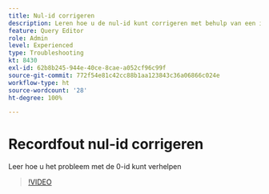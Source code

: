 ```yaml
---
title: Nul-id corrigeren
description: Leren hoe u de nul-id kunt corrigeren met behulp van een invoegquery
feature: Query Editor
role: Admin
level: Experienced
type: Troubleshooting
kt: 8430
exl-id: 62b8b245-944e-40ce-8cae-a052cf96c99f
source-git-commit: 772f54e81c42cc88b1aa123843c36a06866c024e
workflow-type: ht
source-wordcount: '28'
ht-degree: 100%

---
```


# Recordfout nul-id corrigeren

Leer hoe u het probleem met de 0-id kunt verhelpen

>[!VIDEO](https://video.tv.adobe.com/v/335987?quality=12)
